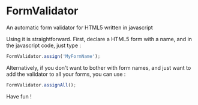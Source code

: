 # FormValidator
An automatic form validator for HTML5 written in javascript

Using it is straightforward. First, declare a HTML5 form with a name, and in the javascript code, just type :
```js
FormValidator.assign('MyFormName');
```

Alternatively, if you don't want to bother with form names, and just want to add the validator to all your forms, you can use :
```js
FormValidator.assignAll();
```

Have fun !
